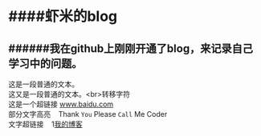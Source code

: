 ####虾米的blog
====
######我在github上刚刚开通了blog，来记录自己学习中的问题。
-----------
这是一段普通的文本。<br>
这又是一段普通的文本。\<br>转移字符<br>
这是一个超链接 www.baidu.com<br>
部分文字高亮&nbsp;&nbsp;&nbsp;&nbsp;Thank `You` Please `Call` Me Coder<br>
文字超链接&nbsp;&nbsp;&nbsp;&nbsp;1[我的博客](http://weibo.com/xc19910903/ "悬停显示")

